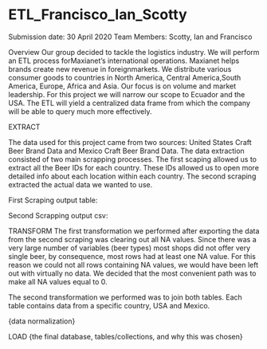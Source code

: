 # ETL_Francisco_Ian_Scotty

Submission date: 30 April 2020
Team Members: Scotty, Ian and Francisco

Overview
Our group decided to tackle the logistics industry. We will perform an ETL process forMaxianet’s international operations. Maxianet helps brands create new revenue in foreignmarkets. We distribute various consumer goods to countries in North America, Central America,South America, Europe, Africa and Asia. Our focus is on volume and market leadership. For this project we will narrow our scope to Ecuador and the USA. The ETL will yield a centralized data frame from which the company will be able to query much more effectively.


EXTRACT 

The data used for this project came from two sources: United States Craft Beer Brand Data and Mexico Craft Beer Brand Data. The data extraction consisted of two main scrapping processes. The first scaping allowed us to extract all the Beer IDs for each country. These IDs allowed us to open more detailed info about each location within each country. The second scraping extracted the actual data we wanted to use.

First Scraping output table:


Second Scrapping output csv:



TRANSFORM
The first transformation we performed after exporting the data from the second scraping was clearing out all NA values. Since there was a very large number of variables (beer types) most shops did not offer very single beer, by consequence, most rows had at least one NA value. For this reason we could not all rows containing NA values, we would have been left out with virtually no data. We decided that the most convenient path was to make all NA values equal to 0.

The second transformation we performed was to join both tables. Each table contains data from a specific country, USA and Mexico.

{data normalization}


LOAD
	{the final database, tables/collections, and why this was chosen} 
